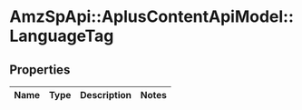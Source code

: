 # AmzSpApi::AplusContentApiModel::LanguageTag

## Properties
Name | Type | Description | Notes
------------ | ------------- | ------------- | -------------

